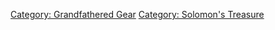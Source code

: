 [Category: Grandfathered Gear](Category:_Grandfathered_Gear "wikilink")
[Category: Solomon's Treasure](Category:_Solomon's_Treasure "wikilink")
